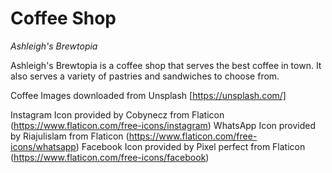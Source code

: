 # Coffee Shop

_Ashleigh's Brewtopia_

Ashleigh's Brewtopia is a coffee shop that serves the best coffee in town. It also serves a variety of pastries and sandwiches to choose from.

Coffee Images downloaded from Unsplash [https://unsplash.com/]

Instagram Icon provided by Cobynecz from Flaticon (https://www.flaticon.com/free-icons/instagram)
WhatsApp Icon provided by Riajulislam from Flaticon (https://www.flaticon.com/free-icons/whatsapp)
Facebook Icon provided by Pixel perfect from Flaticon (https://www.flaticon.com/free-icons/facebook)
